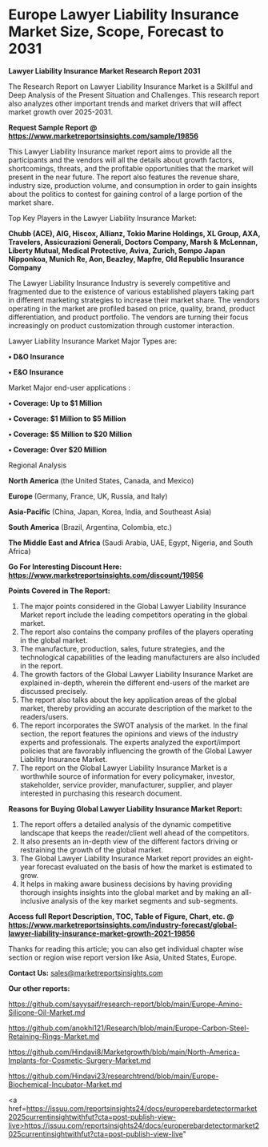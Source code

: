 # Europe Lawyer Liability Insurance Market Size, Scope, Forecast to 2031

<strong>Lawyer Liability Insurance Market Research Report 2031</strong>

The Research Report on Lawyer Liability Insurance Market is a Skillful and Deep Analysis of the Present Situation and Challenges. This research report also analyzes other important trends and market drivers that will affect market growth over 2025-2031.

<strong>Request Sample Report @ <a href=https://www.marketreportsinsights.com/sample/19856>https://www.marketreportsinsights.com/sample/19856</a></strong>

This Lawyer Liability Insurance market report aims to provide all the participants and the vendors will all the details about growth factors, shortcomings, threats, and the profitable opportunities that the market will present in the near future. The report also features the revenue share, industry size, production volume, and consumption in order to gain insights about the politics to contest for gaining control of a large portion of the market share.

Top Key Players in the Lawyer Liability Insurance Market:

<strong>Chubb (ACE), AIG, Hiscox, Allianz, Tokio Marine Holdings, XL Group, AXA, Travelers, Assicurazioni Generali, Doctors Company, Marsh & McLennan, Liberty Mutual, Medical Protective, Aviva, Zurich, Sompo Japan Nipponkoa, Munich Re, Aon, Beazley, Mapfre, Old Republic Insurance Company</strong>

The Lawyer Liability Insurance Industry is severely competitive and fragmented due to the existence of various established players taking part in different marketing strategies to increase their market share. The vendors operating in the market are profiled based on price, quality, brand, product differentiation, and product portfolio. The vendors are turning their focus increasingly on product customization through customer interaction.

Lawyer Liability Insurance Market Major Types are:

<strong>• D&O Insurance

• E&O Insurance</strong>

Market Major end-user applications :

<strong>• Coverage: Up to $1 Million

• Coverage: $1 Million to $5 Million

• Coverage: $5 Million to $20 Million

• Coverage: Over $20 Million</strong>

Regional Analysis

</u><strong><b>North America</b></strong> (the United States, Canada, and Mexico)

<strong><b>Europe </b></strong>(Germany, France, UK, Russia, and Italy)

<strong><b>Asia-Pacific</b></strong> (China, Japan, Korea, India, and Southeast Asia)

<strong><b>South America</b></strong> (Brazil, Argentina, Colombia, etc.)

<strong><b>The Middle East and Africa</b></strong> (Saudi Arabia, UAE, Egypt, Nigeria, and South Africa)

<strong>Go For Interesting Discount Here: <a href=https://www.marketreportsinsights.com/discount/19856>https://www.marketreportsinsights.com/discount/19856</a></strong>

<strong>Points Covered in The Report:</strong>
<ol>
  <li>The major points considered in the Global Lawyer Liability Insurance Market report include the leading competitors operating in the global market.</li>
  <li>The report also contains the company profiles of the players operating in the global market.</li>
  <li>The manufacture, production, sales, future strategies, and the technological capabilities of the leading manufacturers are also included in the report.</li>
  <li>The growth factors of the Global Lawyer Liability Insurance Market are explained in-depth, wherein the different end-users of the market are discussed precisely.</li>
  <li>The report also talks about the key application areas of the global market, thereby providing an accurate description of the market to the readers/users.</li>
  <li>The report incorporates the SWOT analysis of the market. In the final section, the report features the opinions and views of the industry experts and professionals. The experts analyzed the export/import policies that are favorably influencing the growth of the Global Lawyer Liability Insurance Market.</li>
  <li>The report on the Global Lawyer Liability Insurance Market is a worthwhile source of information for every policymaker, investor, stakeholder, service provider, manufacturer, supplier, and player interested in purchasing this research document.</li>
</ol>
<strong>Reasons for Buying Global Lawyer Liability Insurance Market Report:</strong>

<ol>
  <li>The report offers a detailed analysis of the dynamic competitive landscape that keeps the reader/client well ahead of the competitors.</li>
  <li>It also presents an in-depth view of the different factors driving or restraining the growth of the global market.</li>
  <li>The Global Lawyer Liability Insurance Market report provides an eight-year forecast evaluated on the basis of how the market is estimated to grow.</li>
  <li>It helps in making aware business decisions by having providing thorough insights insights into the global market and by making an all-inclusive analysis of the key market segments and sub-segments.</li>
</ol>
<strong>Access full Report Description, TOC, Table of Figure, Chart, etc. @ <a href=https://www.marketreportsinsights.com/industry-forecast/global-lawyer-liability-insurance-market-growth-2021-19856>https://www.marketreportsinsights.com/industry-forecast/global-lawyer-liability-insurance-market-growth-2021-19856</a></strong>


Thanks for reading this article; you can also get individual chapter wise section or region wise report version like Asia, United States, Europe.

<strong>Contact Us:</strong>
sales@marketreportsinsights.com

<strong>Our other reports:</strong>

<a href=https://github.com/sayysaif/research-report/blob/main/Europe-Amino-Silicone-Oil-Market.md>https://github.com/sayysaif/research-report/blob/main/Europe-Amino-Silicone-Oil-Market.md</a>

<a href=https://github.com/anokhi121/Research/blob/main/Europe-Carbon-Steel-Retaining-Rings-Market.md>https://github.com/anokhi121/Research/blob/main/Europe-Carbon-Steel-Retaining-Rings-Market.md</a>

<a href=https://github.com/Hindavi8/Marketgrowth/blob/main/North-America-Implants-for-Cosmetic-Surgery-Market.md>https://github.com/Hindavi8/Marketgrowth/blob/main/North-America-Implants-for-Cosmetic-Surgery-Market.md</a>

<a href=https://github.com/Hindavi23/researchtrend/blob/main/Europe-Biochemical-Incubator-Market.md>https://github.com/Hindavi23/researchtrend/blob/main/Europe-Biochemical-Incubator-Market.md</a>

<a href=https://issuu.com/reportsinsights24/docs/europerebardetectormarket2025currentinsightwithfut?cta=post-publish-view-live>https://issuu.com/reportsinsights24/docs/europerebardetectormarket2025currentinsightwithfut?cta=post-publish-view-live</a>"
